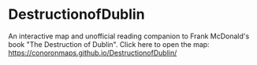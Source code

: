# DestructionofDublin
An interactive map and unofficial reading companion to Frank McDonald's book "The Destruction of Dublin". Click here to open the map: https://conoronmaps.github.io/DestructionofDublin/
